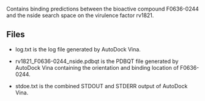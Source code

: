 Contains binding predictions between the bioactive compound F0636-0244 and the nside search space on the virulence factor rv1821.

## Files

- log.txt is the log file generated by AutoDock Vina.

- rv1821_F0636-0244_nside.pdbqt is the PDBQT file generated by AutoDock Vina containing the orientation and binding location of F0636-0244.

- stdoe.txt is the combined STDOUT and STDERR output of AutoDock Vina.

